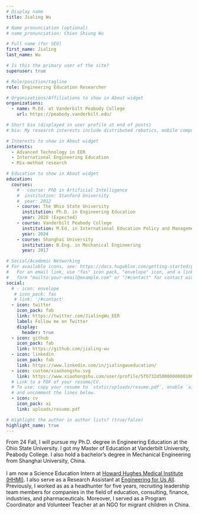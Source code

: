 ```yaml
---
# Display name
title: Jialing Wu

# Name pronunciation (optional)
# name_pronunciation: Chien Shiung Wu

# Full name (for SEO)
first_name: Jialing
last_name: Wu

# Is this the primary user of the site?
superuser: true

# Role/position/tagline
role: Engineering Education Researcher

# Organizations/Affiliations to show in About widget
organizations:
  - name: M.Ed. at Vanderbilt Peabody College
    url: https://peabody.vanderbilt.edu/

# Short bio (displayed in user profile at end of posts)
# bio: My research interests include distributed robotics, mobile computing and programmable matter.

# Interests to show in About widget
interests:
  - Advanced Technology in EER
  - International Engineering Education
  - Mix-method research

# Education to show in About widget
education:
  courses:
    # - course: PhD in Artificial Intelligence
    #  institution: Stanford University
    #  year: 2012
    - course: The Ohio State University
      institution: Ph.D. in Engineering Education
      year: 2028 (Expected) 
    - course: Vanderbilt Peabody College
      institution: M.Ed. in International Education Policy and Management
      year: 2024 
    - course: Shanghai University
      institution: B.Eng. in Mechanical Engineering
      year: 2017

# Social/Academic Networking
# For available icons, see: https://docs.hugoblox.com/getting-started/page-builder/#icons
#   For an email link, use "fas" icon pack, "envelope" icon, and a link in the
#   form "mailto:your-email@example.com" or "/#contact" for contact widget.
social:
  # - icon: envelope
   # icon_pack: fas
   # link: '/#contact'
  - icon: twitter
    icon_pack: fab
    link: https://twitter.com/JialingWu_EER
    label: Follow me on Twitter
    display:
      header: true
  - icon: github
    icon_pack: fab
    link: https://github.com/jialing-wu
  - icon: linkedin
    icon_pack: fab
    link: https://www.linkedin.com/in/jialingwueducation/
  - icon: custom/xiaohongshu.svg
    link: https://www.xiaohongshu.com/user/profile/5fb732d5000000000100b1ef
  # Link to a PDF of your resume/CV.
  # To use: copy your resume to `static/uploads/resume.pdf`, enable `ai` icons in `params.yaml`,
  # and uncomment the lines below.
  - icon: cv
    icon_pack: ai
    link: uploads/resume.pdf

# Highlight the author in author lists? (true/false)
highlight_name: true
---
```

From 24 Fall, I will pursue my Ph.D. degree in Engineering Education at the Ohio State University. I got my Master of Education at Vanderbilt University, Peabody College. I also hold a bachelor’s degree in Mechanical Engineering from Shanghai University, China. <br> 
<br>
I am now a Science Education Intern at [Howard Hughes Medical Institute (HHMI)](https://www.hhmi.org/). I also serve as a Research Assistant at [Engineering for Us All](https://e4usa.org). Previously, I worked as as a headhunter for five years, recruiting leadership team members for companies in the field of education, consulting, finance, industries, and pharmaceuticals. Moreover, I served as a Program Coordinator and Volunteer Teacher at an NGO for migrant children in China. 
